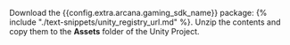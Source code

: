 Download the {{config.extra.arcana.gaming_sdk_name}} package: {% include "./text-snippets/unity_registry_url.md" %}. Unzip the contents and copy them to the **Assets** folder of the Unity Project.